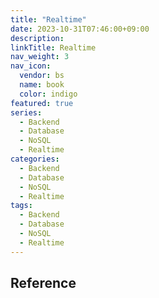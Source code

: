 ```yaml
---
title: "Realtime"
date: 2023-10-31T07:46:00+09:00
description:
linkTitle: Realtime
nav_weight: 3
nav_icon:
  vendor: bs
  name: book
  color: indigo
featured: true
series:
  - Backend
  - Database
  - NoSQL
  - Realtime
categories:
  - Backend
  - Database
  - NoSQL
  - Realtime
tags:
  - Backend
  - Database
  - NoSQL
  - Realtime
---
```


## Reference

